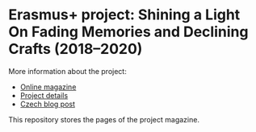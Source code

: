 # Erasmus+ project: Shining a Light On Fading Memories and Declining Crafts (2018–2020)

More information about the project:

* [Online magazine](https://www.erasmusplus.ga)
* [Project details](https://ec.europa.eu/programmes/erasmus-plus/projects/eplus-project-details/#project/2018-1-CZ01-KA229-048222)
* [Czech blog post](https://www.gyohavl.cz/projekty/projekt-erasmus-shining-a-light-on-fading-memories-and-declining-crafts-2018-2020)

This repository stores the pages of the project magazine.
